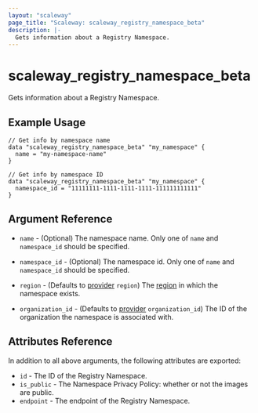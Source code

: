 ```yaml
---
layout: "scaleway"
page_title: "Scaleway: scaleway_registry_namespace_beta"
description: |-
  Gets information about a Registry Namespace.
---
```


# scaleway_registry_namespace_beta

Gets information about a Registry Namespace.

## Example Usage

```hcl
// Get info by namespace name
data "scaleway_registry_namespace_beta" "my_namespace" {
  name = "my-namespace-name"
}

// Get info by namespace ID
data "scaleway_registry_namespace_beta" "my_namespace" {
  namespace_id = "11111111-1111-1111-1111-111111111111"
}
```

## Argument Reference

- `name` - (Optional) The namespace name.
  Only one of `name` and `namespace_id` should be specified.

- `namespace_id` - (Optional) The namespace id.
  Only one of `name` and `namespace_id` should be specified.

- `region` - (Defaults to [provider](../index.html#region) `region`) The [region](../guides/regions_and_zones.html#regions) in which the namespace exists.

- `organization_id` - (Defaults to [provider](../index.html#organization_id) `organization_id`) The ID of the organization the namespace is associated with.

## Attributes Reference

In addition to all above arguments, the following attributes are exported:

- `id` - The ID of the Registry Namespace.
- `is_public` - The Namespace Privacy Policy: whether or not the images are public.
- `endpoint` - The endpoint of the Registry Namespace.

